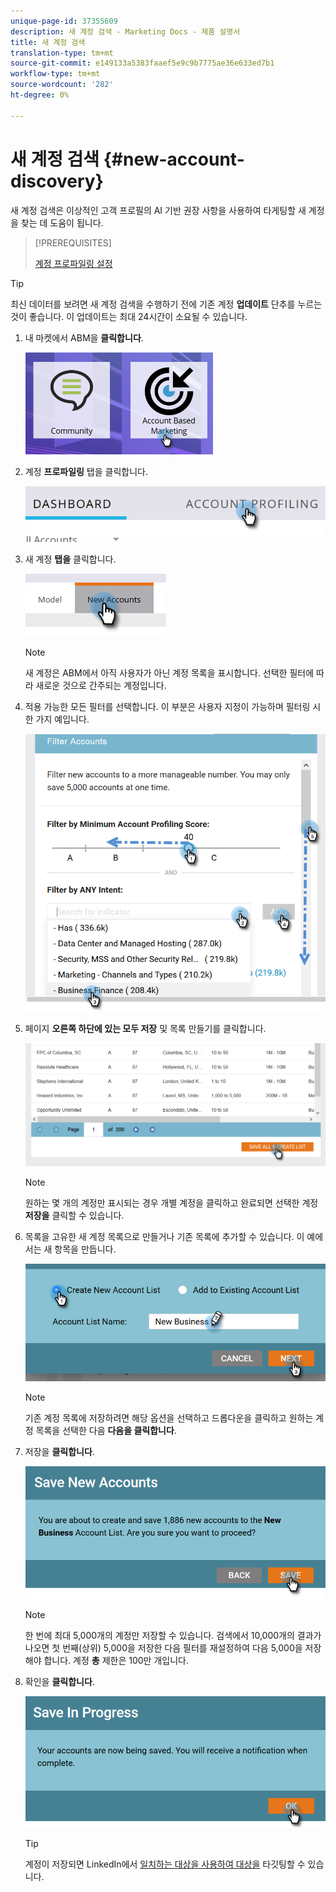 ```yaml
---
unique-page-id: 37355609
description: 새 계정 검색 - Marketing Docs - 제품 설명서
title: 새 계정 검색
translation-type: tm+mt
source-git-commit: e149133a5383faaef5e9c9b7775ae36e633ed7b1
workflow-type: tm+mt
source-wordcount: '282'
ht-degree: 0%

---
```



# 새 계정 검색 {#new-account-discovery}

새 계정 검색은 이상적인 고객 프로필의 AI 기반 권장 사항을 사용하여 타게팅할 새 계정을 찾는 데 도움이 됩니다.

>[!PREREQUISITES]
>
>[계정 프로파일링 설정](http://docs.marketo.com/x/FgAKAQ)

>[!TIP]
>
>최신 데이터를 보려면 새 계정 검색을 수행하기 전에 기존 계정 **업데이트** 단추를 누르는 것이 좋습니다. 이 업데이트는 최대 24시간이 소요될 수 있습니다.

1. 내 마켓에서 ABM을 **클릭합니다**.

   ![](assets/one-1.png)

1. 계정 **프로파일링** 탭을 클릭합니다.

   ![](assets/two-2.png)

1. 새 계정 **탭을** 클릭합니다.

   ![](assets/three-1.png)

   >[!NOTE]
   >
   >새 계정은 ABM에서 아직 사용자가 아닌 계정 목록을 표시합니다. 선택한 필터에 따라 새로운 것으로 간주되는 계정입니다.

1. 적용 가능한 모든 필터를 선택합니다. 이 부분은 사용자 지정이 가능하며 필터링 시 한 가지 예입니다.

   ![](assets/four-1.png)

1. 페이지 **오른쪽 하단에 있는 모두 저장** 및 목록 만들기를 클릭합니다.

   ![](assets/five-1.png)

   >[!NOTE]
   >
   >원하는 몇 개의 계정만 표시되는 경우 개별 계정을 클릭하고 완료되면 선택한 계정 **저장을** 클릭할 수 있습니다.

1. 목록을 고유한 새 계정 목록으로 만들거나 기존 목록에 추가할 수 있습니다. 이 예에서는 새 항목을 만듭니다.

   ![](assets/six-1.png)

   >[!NOTE]
   >
   >기존 계정 목록에 저장하려면 해당 옵션을 선택하고 드롭다운을 클릭하고 원하는 계정 목록을 선택한 다음 **다음을 클릭합니다**.

1. 저장을 **클릭합니다**.

   ![](assets/seven-1.png)

   >[!NOTE]
   >
   >한 번에 최대 5,000개의 계정만 저장할 수 있습니다. 검색에서 10,000개의 결과가 나오면 첫 번째(상위) 5,000을 저장한 다음 필터를 재설정하여 다음 5,000을 저장해야 합니다. 계정 **총** 제한은 100만 개입니다.

1. 확인을 **클릭합니다**.

   ![](assets/eight.png)

   >[!TIP]
   >
   >계정이 저장되면 LinkedIn에서 [일치하는 대상을 사용하여 대상을](http://docs.marketo.com/x/rYGZAQ) 타깃팅할 수 있습니다.

